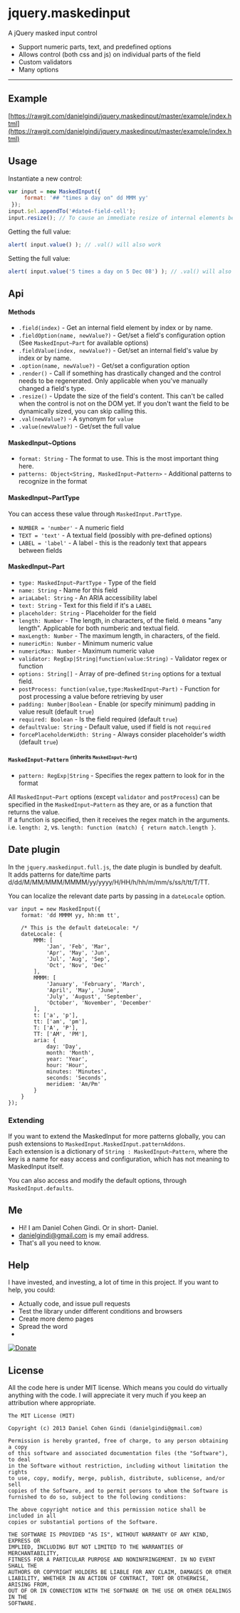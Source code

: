 # jquery.maskedinput
A jQuery masked input control

* Support numeric parts, text, and predefined options
* Allows control (both css and js) on individual parts of the field
* Custom validators
* Many options

---

## Example

[https://rawgit.com/danielgindi/jquery.maskedinput/master/example/index.html](https://rawgit.com/danielgindi/jquery.maskedinput/master/example/index.html)

## Usage

Instantiate a new control:

```javascript
var input = new MaskedInput({
     format: '## "times a day on" dd MMM yy'
 });
input.$el.appendTo('#date4-field-cell');
input.resize(); // To cause an immediate resize of internal elements before DOM is rendered
```

Getting the full value:
```javascript
alert( input.value() ); // .val() will also work
```

Setting the full value:
```javascript
alert( input.value('5 times a day on 5 Dec 08') ); // .val() will also work
```

## Api

#### Methods

* `.field(index)` - Get an internal field element by index or by name. 
* `.fieldOption(name, newValue?)` - Get/set a field's configuration option (See `MaskedInput~Part` for available options)
* `.fieldValue(index, newValue?)` - Get/set an internal field's value by index or by name. 
* `.option(name, newValue?)` - Get/set a configuration option 
* `.render()` - Call if something has drastically changed and the control needs to be regenerated. Only applicable when you've manually changed a field's type.
* `.resize()` - Update the size of the field's content. This can't be called when the control is not on the DOM yet.
  If you don't want the field to be dynamically sized, you can skip calling this.
* `.val(newValue?)` - A synonym for `value`
* `.value(newValue?)` - Get/set the full value

#### MaskedInput~Options

* `format: String` - The format to use. This is the most important thing here.
* `patterns: Object<String, MaskedInput~Pattern>` - Additional patterns to recognize in the format

#### MaskedInput~PartType

You can access these value through `MaskedInput.PartType`.

* `NUMBER = 'number'` - A numeric field
* `TEXT = 'text'` - A textual field (possibly with pre-defined options)
* `LABEL = 'label'` - A label - this is the readonly text that appears between fields

#### MaskedInput~Part

* `type: MaskedInput~PartType` - Type of the field
* `name: String` - Name for this field
* `ariaLabel: String` - An ARIA accessibility label
* `text: String` - Text for this field if it's a `LABEL`
* `placeholder: String` - Placeholder for the field
* `length: Number` - The length, in characters, of the field. `0` means "any length". Applicable for both numberic and textual field.
* `maxLength: Number` - The maximum length, in characters, of the field.
* `numericMin: Number` - Minimum numeric value
* `numericMax: Number` - Maximum numeric value
* `validator: RegExp|String|function(value:String)` - Validator regex or function
* `options: String[]` - Array of pre-defined `String` options for a textual field.
* `postProcess: function(value,type:MaskedInput~Part)` - Function for post processing a value before retrieving by user
* `padding: Number|Boolean` - Enable (or specify minimum) padding in value result (default `true`)
* `required: Boolean` - Is the field required (default `true`)
* `defaultValue: String` - Default value, used if field is not `required`
* `forcePlaceholderWidth: String` - Always consider placeholder's width (default `true`)

#### `MaskedInput~Pattern` <sup>(inherits `MaskedInput~Part`)</sup> 

* `pattern: RegExp|String` - Specifies the regex pattern to look for in the format

All `MaskedInput~Part` options (except `validator` and `postProcess`) can be specified in the `MaskedInput~Pattern` as they are, or as a function that returns the value.  
If a function is specified, then it receives the regex match in the arguments.
i.e. `length: 2`, vs. `length: function (match) { return match.length }`.

## Date plugin

In the `jquery.maskedinput.full.js`, the date plugin is bundled by deafult.  
It adds patterns for date/time parts d/dd/M/MM/MMM/MMMM/yy/yyyy/H/HH/h/hh/m/mm/s/ss/t/tt/T/TT.

You can localize the relevant date parts by passing in a `dateLocale` option.
```
var input = new MaskedInput({
    format: 'dd MMMM yy, hh:mm tt',
    
    /* This is the default dateLocale: */
    dateLocale: {
        MMM: [
            'Jan', 'Feb', 'Mar',
            'Apr', 'May', 'Jun',
            'Jul', 'Aug', 'Sep',
            'Oct', 'Nov', 'Dec'
        ],
        MMMM: [
            'January', 'February', 'March',
            'April', 'May', 'June',
            'July', 'August', 'September',
            'October', 'November', 'December'
        ],
        t: ['a', 'p'],
        tt: ['am', 'pm'],
        T: ['A', 'P'],
        TT: ['AM', 'PM'],
        aria: {
            day: 'Day',
            month: 'Month',
            year: 'Year',
            hour: 'Hour',
            minutes: 'Minutes',
            seconds: 'Seconds',
            meridiem: 'Am/Pm'
        }
    }
});
```

### Extending

If you want to extend the MaskedInput for more patterns globally, you can push extensions to `MaskedInput.MaskedInput.patternAddons`.  
Each extension is a dictionary of `String : MaskedInput~Pattern`, where the key is a name for easy access and configuration, which has not meaning to MaskedInput itself.

You can also access and modify the default options, through `MaskedInput.defaults`.

## Me
* Hi! I am Daniel Cohen Gindi. Or in short- Daniel.
* danielgindi@gmail.com is my email address.
* That's all you need to know.

## Help

I have invested, and investing, a lot of time in this project.
If you want to help, you could:
* Actually code, and issue pull requests
* Test the library under different conditions and browsers
* Create more demo pages
* Spread the word
* 
[![Donate](https://www.paypalobjects.com/en_US/i/btn/btn_donate_LG.gif)](https://www.paypal.com/cgi-bin/webscr?cmd=_s-xclick&hosted_button_id=45T5QNATLCPS2)


## License

All the code here is under MIT license. Which means you could do virtually anything with the code.
I will appreciate it very much if you keep an attribution where appropriate.

    The MIT License (MIT)
    
    Copyright (c) 2013 Daniel Cohen Gindi (danielgindi@gmail.com)
    
    Permission is hereby granted, free of charge, to any person obtaining a copy
    of this software and associated documentation files (the "Software"), to deal
    in the Software without restriction, including without limitation the rights
    to use, copy, modify, merge, publish, distribute, sublicense, and/or sell
    copies of the Software, and to permit persons to whom the Software is
    furnished to do so, subject to the following conditions:
    
    The above copyright notice and this permission notice shall be included in all
    copies or substantial portions of the Software.
    
    THE SOFTWARE IS PROVIDED "AS IS", WITHOUT WARRANTY OF ANY KIND, EXPRESS OR
    IMPLIED, INCLUDING BUT NOT LIMITED TO THE WARRANTIES OF MERCHANTABILITY,
    FITNESS FOR A PARTICULAR PURPOSE AND NONINFRINGEMENT. IN NO EVENT SHALL THE
    AUTHORS OR COPYRIGHT HOLDERS BE LIABLE FOR ANY CLAIM, DAMAGES OR OTHER
    LIABILITY, WHETHER IN AN ACTION OF CONTRACT, TORT OR OTHERWISE, ARISING FROM,
    OUT OF OR IN CONNECTION WITH THE SOFTWARE OR THE USE OR OTHER DEALINGS IN THE
    SOFTWARE.
